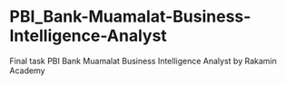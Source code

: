 # PBI_Bank-Muamalat-Business-Intelligence-Analyst
Final task PBI Bank Muamalat Business Intelligence Analyst by Rakamin Academy
